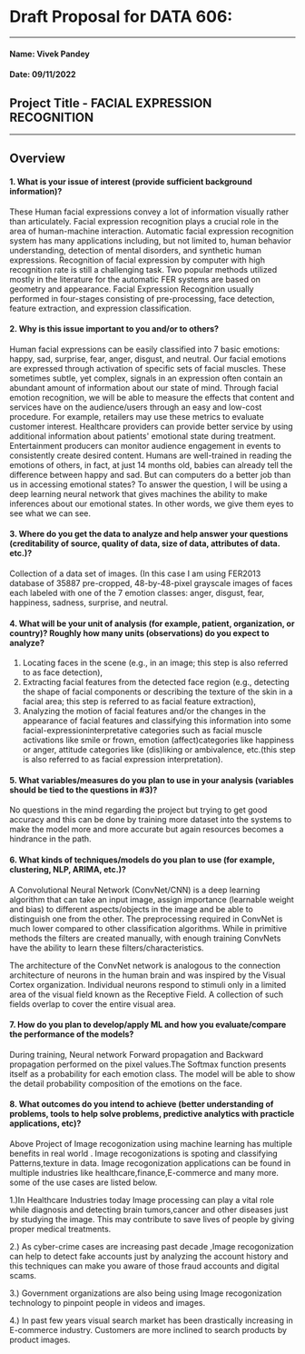 # Draft Proposal for DATA 606:

_______________________________________________________________________________

#### Name: Vivek Pandey
#### Date: 09/11/2022

## Project Title - FACIAL EXPRESSION RECOGNITION

___________________________________________________________________________

## Overview

#### 1. What is your issue of interest (provide sufficient background information)?

These Human facial expressions convey a lot of information visually rather than
articulately. Facial expression recognition plays a crucial role in the area of
human-machine interaction. Automatic facial expression recognition system has
many applications including, but not limited to, human behavior understanding,
detection of mental disorders, and synthetic human expressions. Recognition of
facial expression by computer with high recognition rate is still a challenging task.
Two popular methods utilized mostly in the literature for the automatic FER
systems are based on geometry and appearance. Facial Expression Recognition
usually performed in four-stages consisting of pre-processing, face detection,
feature extraction, and expression classification.

#### 2. Why is this issue important to you and/or to others?

Human facial expressions can be easily classified into 7 basic emotions: happy,
sad, surprise, fear, anger, disgust, and neutral. Our facial emotions are expressed through activation of specific sets of facial muscles. These sometimes subtle, yet complex, signals in an expression often contain an abundant amount of information about our state of mind. Through facial emotion recognition, we will be able to measure the effects that content and services have on the audience/users through an easy and low-cost procedure. For example, retailers may use these metrics to evaluate customer interest. Healthcare providers can provide better service by using additional information about patients' emotional state during treatment.
Entertainment producers can monitor audience engagement in events to
consistently create desired content. Humans are well-trained in reading the emotions of others, in fact, at just 14 months old, babies can already tell the difference between happy and sad. But can computers do a better job than us in accessing emotional states? To answer the question, I will be using a deep learning neural network that gives machines the ability to make inferences about our emotional states. In other words, we give them eyes to see what we can see.

#### 3. Where do you get the data to analyze and help answer your questions (creditability of source, quality of data, size of data, attributes of data. etc.)?

Collection of a data set of images. (In this case I am using FER2013
database of 35887 pre-cropped, 48-by-48-pixel grayscale images of faces each
labeled with one of the 7 emotion classes: anger, disgust, fear, happiness, sadness, surprise, and neutral.

#### 4. What will be your unit of analysis (for example, patient, organization, or country)? Roughly how many units (observations) do you expect to analyze?

1. Locating faces in the scene (e.g., in an image; this step is also referred to as face
detection),
2. Extracting facial features from the detected face region (e.g., detecting the shape
of facial components or describing the texture of the skin in a facial area; this step
is referred to as facial feature extraction),
3. Analyzing the motion of facial features and/or the changes in the appearance of
facial features and classifying this information into some facial-expressioninterpretative categories such as facial muscle activations like smile or frown,
emotion (affect)categories like happiness or anger, attitude categories like
(dis)liking or ambivalence, etc.(this step is also referred to as facial expression
interpretation).

#### 5. What variables/measures do you plan to use in your analysis (variables should be tied to the questions in #3)?

No questions in the mind regarding the project but trying to get good accuracy and this can be done by training more dataset into the systems to make the model more and more accurate but again resources becomes a hindrance in the path.

#### 6. What kinds of techniques/models do you plan to use (for example, clustering, NLP, ARIMA, etc.)?

A Convolutional Neural Network (ConvNet/CNN) is a deep learning algorithm that can take an input image, assign importance (learnable weight and bias) to different aspects/objects in the image and be able to distinguish one from the other. The preprocessing required in ConvNet is much lower compared to other classification algorithms. While in primitive methods the filters are created manually, with enough training ConvNets have the ability to learn these filters/characteristics.

The architecture of the ConvNet network is analogous to the connection architecture of neurons in the human brain and was inspired by the Visual Cortex organization. Individual neurons respond to stimuli only in a limited area of ​​the visual field known as the Receptive Field. A collection of such fields overlap to cover the entire visual area.

#### 7. How do you plan to develop/apply ML and how you evaluate/compare the performance of the models?

During training, Neural network Forward propagation and Backward
propagation performed on the pixel values.The Softmax function presents itself as a probability for each emotion class. The model will be able to show the detail probability composition of the emotions on the face.

#### 8. What outcomes do you intend to achieve (better understanding of problems, tools to help solve problems, predictive analytics with practicle applications, etc)?

Above Project of Image recogonization using machine learning  has multiple benefits in real world .
Image  recogonizations is spoting and classifying Patterns,texture in data.
Image  recogonization applications can be found in multiple industries like healthcare,finance,E-commerce and many more.
some of the use cases are listed below.

1.)In Healthcare Industries today Image processing can play a vital role while 
 diagnosis  and detecting brain tumors,cancer and other diseases just by studying  the image.
This may contribute to save lives of people by giving proper medical treatments.

2.) As cyber-crime cases are increasing past decade ,Image recogonization can help to detect fake accounts just by analyzing the account history and this techniques can make you aware of those fraud accounts and digital scams.

3.) Government organizations are also being using Image recogonization technology to  pinpoint people in videos and images.

4.) In past few years visual search market has been drastically increasing in E-commerce industry.
Customers are more inclined to search products by product images.


```python

```
